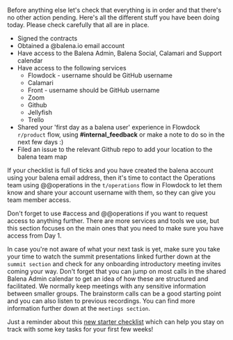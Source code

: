 Before anything else let's check that everything is in order and that there's no other action pending. Here's all the different stuff you have been doing today. Please check carefully that all are in place.

* Signed the contracts
* Obtained a @balena.io email account
* Have access to the Balena Admin, Balena Social, Calamari and Support calendar
* Have access to the following services
   * Flowdock - username should be GitHub username
   * Calamari
   * Front - username should be GitHub username
   * Zoom
   * Github
   * Jellyfish
   * Trello
* Shared your 'first day as a balena user' experience in Flowdock `r/product` flow, using **#internal_feedback** or make a note to do so in the next few days :) 
* Filed an issue to the relevant Github repo to add your location to the balena team map

If your checklist is full of ticks and you have created the balena account using your balena email address, then it's time to contact the Operations team using @@operations in the `t/operations` flow in Flowdock to let them know and share your account username with them, so they can give you team member access. 

Don't forget to use #access and @@operations if you want to request access to anything further. There are more services and tools we use, but this section focuses on the main ones that you need to make sure you have access from Day 1. 

In case you're not aware of what your next task is yet, make sure you take your time to watch the summit presentations linked further down at the `summit section` and check for any onboarding introductory meeting invites coming your way. Don't forget that you can jump on most calls in the shared Balena Admin calendar to get an idea of how these are structured and facilitated. We normally keep meetings with any sensitive information between smaller groups. The brainstorm calls can be a good starting point and you can also listen to previous recordings. You can find more information further down at the `meetings section`.  

Just a reminder about this [new starter checklist](https://docs.google.com/spreadsheets/d/1cQZz8in9iEhsM2_LNaI36tvX_TH1c7RgC-uem78aMV8/edit?ts=5fb3d7b8#gid=0) which can help you stay on track with some key tasks for your first few weeks! 
